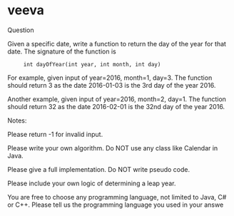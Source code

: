 # veeva

Question

Given a specific date, write a function to return the day of the year for that date. The signature of the function is

         int dayOfYear(int year, int month, int day)

 
For example, given input of year=2016, month=1, day=3. The function should return 3 as the date 2016-01-03 is the 3rd day of the year 2016.

Another example, given input of year=2016, month=2, day=1. The function should return 32 as the date 2016-02-01 is the 32nd day of the year 2016.

 
Notes:

Please return -1 for invalid input.

Please write your own algorithm. Do NOT use any class like Calendar in Java.

Please give a full implementation. Do NOT write pseudo code.

Please include your own logic of determining a leap year.

You are free to choose any programming language, not limited to Java, C# or C++. Please tell us the programming language you used in your answe
